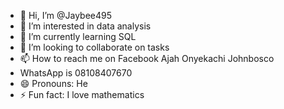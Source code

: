 - 👋 Hi, I’m @Jaybee495
- 👀 I’m interested in data analysis 
- 🌱 I’m currently learning SQL 
- 💞️ I’m looking to collaborate on tasks 
- 📫 How to reach me on Facebook Ajah Onyekachi Johnbosco
- WhatsApp is 08108407670
- 😄 Pronouns: He
- ⚡ Fun fact: I love mathematics 

<!---
Jaybee495/Jaybee495 is a ✨ special ✨ repository because its `README.md` (this file) appears on your GitHub profile.
You can click the Preview link to take a look at your changes.
--->
